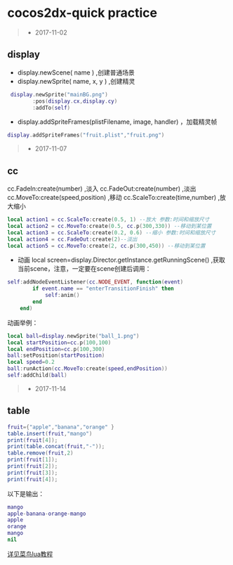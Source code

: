 ﻿# cocos2dx-quick practice
> * 2017-11-02
## display
-   display.newScene( name ) ,创建普通场景
-   display.newSprite( name, x, y ) ,创建精灵
``` lua
 display.newSprite("mainBG.png")
		:pos(display.cx,display.cy)
		:addTo(self)
```
-   display.addSpriteFrames(plistFilename, image, handler) ，加载精灵帧
``` lua
display.addSpriteFrames("fruit.plist","fruit.png")
```
> * 2017-11-07
## cc
cc.FadeIn:create(number) ,淡入
cc.FadeOut:create(number) ,淡出
cc.MoveTo:create(speed,position) ,移动
cc.ScaleTo:create(time,number) ,放大缩小
``` lua
local action1 = cc.ScaleTo:create(0.5, 1) --放大 参数:时间和缩放尺寸  
local action2 = cc.MoveTo:create(0.5, cc.p(300,330)) --移动到某位置  
local action3 = cc.ScaleTo:create(0.2, 0.6) --缩小 参数:时间和缩放尺寸  
local action4 = cc.FadeOut:create(2)--淡出  
local action5 = cc.MoveTo:create(2, cc.p(300,450)) --移动到某位置  
```
-  动画
local screen=display.Director.getInstance.getRunningScene() ,获取当前scene，注意，一定要在scene创建后调用：
``` lua
self:addNodeEventListener(cc.NODE_EVENT, function(event)
		if event.name == "enterTransitionFinish" then
			self:anim()
		end
	end)
```
动画举例：
``` lua
local ball=display.newSprite("ball_1.png")
local startPosition=cc.p(100,100)
local endPosition=cc.p(100,300)
ball:setPosition(startPosition)
local speed=0.2
ball:runAction(cc.MoveTo:create(speed,endPosition))
self:addChild(ball)
```
> * 2017-11-14
## table
``` lua
fruit={"apple","banana","orange" }
table.insert(fruit,"mango")
print(fruit[4]);
print(table.concat(fruit,"-"));
table.remove(fruit,2)
print(fruit[1]);
print(fruit[2]);
print(fruit[3]);
print(fruit[4]);
```
以下是输出：
``` lua
mango
apple-banana-orange-mango
apple
orange
mango
nil
```
[详见菜鸟lua教程](http://www.runoob.com/lua/lua-tables.html)



